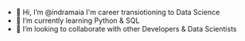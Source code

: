 - 👋 Hi, I’m @indramaia I'm career transiotioning to Data Science
- 🌱 I’m currently learning Python & SQL 
- 💞️ I’m looking to collaborate with other Developers & Data Scientists

